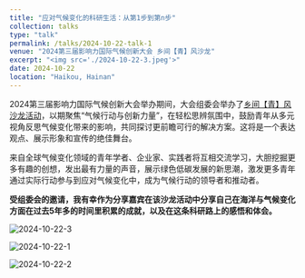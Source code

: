 ```yaml
---
title: "应对气候变化的科研生活：从第1步到第n步"
collection: talks
type: "talk"
permalink: /talks/2024-10-22-talk-1
venue: "2024第三届影响力国际气候创新大会 乡间【青】风沙龙"
excerpt: "<img src='./2024-10-22-3.jpeg'>"
date: 2024-10-22
location: "Haikou, Hainan"
---
```


2024第三届影响力国际气候创新大会举办期间，大会组委会举办了[乡间【青】风沙龙活动](https://mp.weixin.qq.com/s/pU3353V7WXGQ9P3_919gZA)，以期聚焦“气候行动与创新力量”，在轻松思辨氛围中，鼓励青年从多元视角反思气候变化带来的影响，共同探讨更前瞻可行的解决方案。这将是一个表达观点、展示形象和宣传的绝佳舞台。

来自全球气候变化领域的青年学者、企业家、实践者将互相交流学习，大胆挖掘更多有趣的创想，发出最有力量的声音，展示绿色低碳发展的新思潮，激发更多青年通过实际行动参与到应对气候变化中，成为气候行动的领导者和推动者。

**受组委会的邀请，我有幸作为分享嘉宾在该沙龙活动中分享自己在海洋与气候变化方面在过去5年多的时间里积累的成就，以及在这条科研路上的感悟和体会。**

![2024-10-22-3](../2024-10-22-3.jpeg)

![2024-10-22-1](../2024-10-22-1.jpg)

![2024-10-22-2](../2024-10-22-2.jpg)
